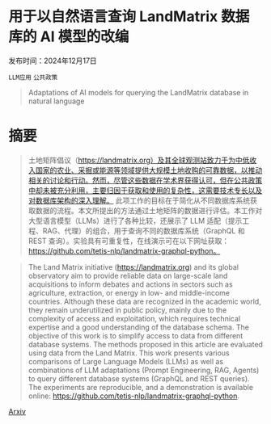 # 用于以自然语言查询 LandMatrix 数据库的 AI 模型的改编

发布时间：2024年12月17日

`LLM应用` `公共政策`

> Adaptations of AI models for querying the LandMatrix database in natural language

# 摘要

> 土地矩阵倡议（https://landmatrix.org）及其全球观测站致力于为中低收入国家的农业、采掘或能源等领域提供大规模土地收购的可靠数据，以推动相关的讨论和行动。然而，尽管这些数据在学术界获得认可，但在公共政策中却未被充分利用，主要归因于获取和使用的复杂性，这需要技术专长以及对数据库架构的深入理解。
    此项工作的目标在于简化从不同数据库系统获取数据的流程。本文所提出的方法通过土地矩阵的数据进行评估。本工作对大型语言模型（LLMs）进行了各种比较，还展示了 LLM 适配（提示工程、RAG、代理）的组合，用于查询不同的数据库系统（GraphQL 和 REST 查询）。实验具有可重复性，在线演示可在以下网址获取：https://github.com/tetis-nlp/landmatrix-graphql-python。

> The Land Matrix initiative (https://landmatrix.org) and its global observatory aim to provide reliable data on large-scale land acquisitions to inform debates and actions in sectors such as agriculture, extraction, or energy in low- and middle-income countries. Although these data are recognized in the academic world, they remain underutilized in public policy, mainly due to the complexity of access and exploitation, which requires technical expertise and a good understanding of the database schema.
  The objective of this work is to simplify access to data from different database systems. The methods proposed in this article are evaluated using data from the Land Matrix. This work presents various comparisons of Large Language Models (LLMs) as well as combinations of LLM adaptations (Prompt Engineering, RAG, Agents) to query different database systems (GraphQL and REST queries). The experiments are reproducible, and a demonstration is available online: https://github.com/tetis-nlp/landmatrix-graphql-python.

[Arxiv](https://arxiv.org/abs/2412.12961)